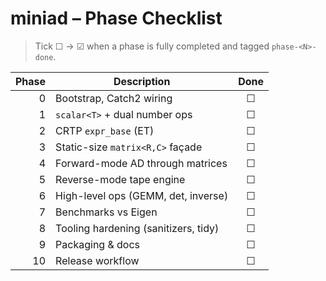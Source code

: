 # miniad – Phase Checklist
> Tick ☐ → ☑ when a phase is fully completed and tagged `phase-<N>-done`.

| Phase | Description                         | Done |
|------:|-------------------------------------|:----:|
| 0 | Bootstrap, Catch2 wiring                | ☐ |
| 1 | `scalar<T>` + dual number ops           | ☐ |
| 2 | CRTP `expr_base` (ET)                   | ☐ |
| 3 | Static-size `matrix<R,C>` façade        | ☐ |
| 4 | Forward-mode AD through matrices        | ☐ |
| 5 | Reverse-mode tape engine                | ☐ |
| 6 | High-level ops (GEMM, det, inverse)     | ☐ |
| 7 | Benchmarks vs Eigen                     | ☐ |
| 8 | Tooling hardening (sanitizers, tidy)    | ☐ |
| 9 | Packaging & docs                        | ☐ |
| 10| Release workflow                        | ☐ |
